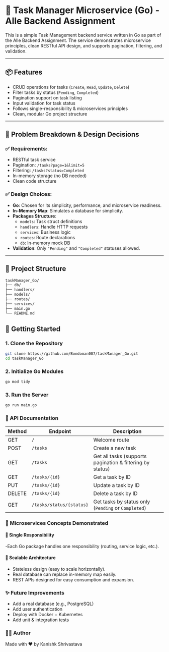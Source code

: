 # 📝 Task Manager Microservice (Go) - Alle Backend Assignment

This is a simple Task Management backend service written in Go as part of the Alle Backend Assignment. The service demonstrates microservice principles, clean RESTful API design, and supports pagination, filtering, and validation.

---

## 📦 Features

- CRUD operations for tasks (`Create`, `Read`, `Update`, `Delete`)
- Filter tasks by status (`Pending`, `Completed`)
- Pagination support on task listing
- Input validation for task status
- Follows single-responsibility & microservices principles
- Clean, modular Go project structure

---

## 🧠 Problem Breakdown & Design Decisions

### ✅ Requirements:
- RESTful task service
- Pagination: `/tasks?page=1&limit=5`
- Filtering: `/tasks?status=Completed`
- In-memory storage (no DB needed)
- Clean code structure

### ✅ Design Choices:
- **Go**: Chosen for its simplicity, performance, and microservice readiness.
- **In-Memory Map**: Simulates a database for simplicity.
- **Packages Structure**:
  - `models`: Task struct definitions
  - `handlers`: Handle HTTP requests
  - `services`: Business logic
  - `routes`: Route declarations
  - `db`: In-memory mock DB
- **Validation**: Only `"Pending"` and `"Completed"` statuses allowed.

---

## 📁 Project Structure
```bash
taskManager_Go/
├── db/
├── handlers/
├── models/
├── routes/
├── services/
├── main.go
└── README.md
```
## 🚀 Getting Started

### 1. Clone the Repository

```bash
git clone https://github.com/Bondoman007/taskManager_Go.git
cd taskManager_Go
```
### 2. Initialize Go Modules
```bash
go mod tidy
```
### 3. Run the Server
```bash
go run main.go
```


### 📡 API Documentation
| Method | Endpoint                 | Description                                               |
| ------ | ------------------------ | --------------------------------------------------------- |
| GET    | `/`                      | Welcome route                                             |
| POST   | `/tasks`                 | Create a new task                                         |
| GET    | `/tasks`                 | Get all tasks (supports pagination & filtering by status) |
| GET    | `/tasks/{id}`            | Get a task by ID                                          |
| PUT    | `/tasks/{id}`            | Update a task by ID                                       |
| DELETE | `/tasks/{id}`            | Delete a task by ID                                       |
| GET    | `/tasks/status/{status}` | Get tasks by status only (`Pending` or `Completed`)       |

### 🧱 Microservices Concepts Demonstrated
#### 🔹 Single Responsibility

-Each Go package handles one responsibility (routing, service logic, etc.).

#### 🔹 Scalable Architecture

- Stateless design (easy to scale horizontally).
- Real database can replace in-memory map easily.
- REST APIs designed for easy consumption and expansion.

### ✨ Future Improvements

- Add a real database (e.g., PostgreSQL)
- Add user authentication
- Deploy with Docker + Kubernetes
- Add unit & integration tests

### 👨‍💻 Author
Made with ❤️ by Kanishk Shrivastava 
